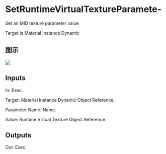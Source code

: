 # SetRuntimeVirtualTextureParamete-

Set an MID texture parameter value

Target is Material Instance Dynamic

## 图示

![]($-20221218-20381982.png)

## Inputs

In: Exec.

Target: Material Instance Dynamic Object Reference.

Parameter Name: Name.

Value: Runtime Virtual Texture Object Reference.  

## Outputs

Out: Exec.

